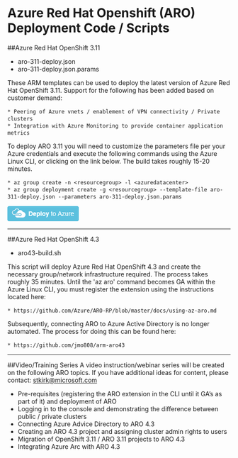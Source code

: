 # Azure Red Hat Openshift (ARO) Deployment Code / Scripts

##Azure Red Hat OpenShift 3.11

* aro-311-deploy.json
* aro-311-deploy.json.params

These ARM templates can be used to deploy the latest version of Azure Red Hat OpenShift 3.11. Support for the following has been added based on customer demand:
```
* Peering of Azure vnets / enablement of VPN connectivity / Private clusters
* Integration with Azure Monitoring to provide container application metrics
```
To deploy ARO 3.11 you will need to customize the parameters file per your Azure credentials and execute the following commands using the Azure Linux CLI, or clicking on the link below. The build takes roughly 15-20 minutes.
```
* az group create -n <resourcegroup> -l <azuredatacenter>
* az group deployment create -g <resourcegroup> --template-file aro-311-deploy.json --parameters aro-311-deploy.json.params
```

<a href="https://portal.azure.com/#create/Microsoft.Template/uri/https%3A%2F%2Fraw.githubusercontent.com%2Fjmo808%2farm-aro43%2fmaster%2Fazuredeploy.json" target="_blank">
<img src="https://raw.githubusercontent.com/Azure/azure-quickstart-templates/master/1-CONTRIBUTION-GUIDE/images/deploytoazure.png"/>
</a>

<hr>

##Azure Red Hat OpenShift 4.3

* aro43-build.sh

This script will deploy Azure Red Hat OpenShift 4.3 and create the necessary group/network infrastructure required. The process takes roughly 35 minutes. Until the 'az aro' command becomes GA within the Azure Linux CLI, you must register the extension using the instructions located here:
```
* https://github.com/Azure/ARO-RP/blob/master/docs/using-az-aro.md
```
Subsequently, connecting ARO to Azure Active Directory is no longer automated. The process for doing this can be found here:
```
* https://github.com/jmo808/arm-aro43
```

<hr>

##Video/Training Series
A video instruction/webinar series will be created on the following ARO topics. If you have additional ideas for content, please contact: stkirk@microsoft.com

* Pre-requisites (registering the ARO extension in the CLI until it GA’s as part of it) and deployment of ARO
* Logging in to the console and demonstrating the difference between public / private clusters
* Connecting Azure Advice Directory to ARO 4.3
* Creating an ARO 4.3 project and assigning cluster admin rights to users
* Migration of OpenShift 3.11 / ARO 3.11 projects to ARO 4.3
* Integrating Azure Arc with ARO 4.3

